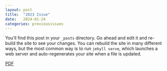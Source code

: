 ```yaml
---
layout: post
title:  "2023 Issue"
date:   2024-01-24 
categories: previousissues
---
```

You’ll find this post in your `_posts` directory. Go ahead and edit it and re-build the site to see your changes. You can rebuild the site in many different ways, but the most common way is to run `jekyll serve`, which launches a web server and auto-regenerates your site when a file is updated.

<a href="\_issues\Spring_2023_kaleidoscope_(3).pdf">PDF</a>
